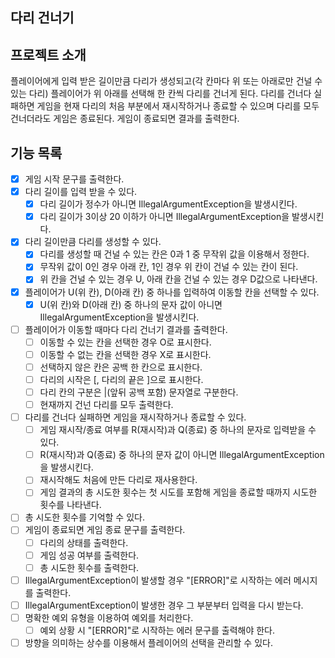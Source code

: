 ## 다리 건너기

## 프로젝트 소개
플레이어에게 입력 받은 길이만큼 다리가 생성되고(각 칸마다 위 또는 아래로만 건널 수 있는 다리)
플레이어가 위 아래를 선택해 한 칸씩 다리를 건너게 된다.
다리를 건너다 실패하면 게임을 현재 다리의 처음 부분에서 재시작하거나 종료할 수 있으며 다리를 모두 건너더라도 게임은 종료된다.
게임이 종료되면 결과를 출력한다.

## 기능 목록
- [x] 게임 시작 문구를 출력한다.
- [x] 다리 길이를 입력 받을 수 있다.
   - [x] 다리 길이가 정수가 아니면 IllegalArgumentException을 발생시킨다.
   - [x] 다리 길이가 3이상 20 이하가 아니면 IllegalArgumentException을 발생시킨다.
- [x] 다리 길이만큼 다리를 생성할 수 있다.
   - [x] 다리를 생성할 때 건널 수 있는 칸은 0과 1 중 무작위 값을 이용해서 정한다.
   - [x] 무작위 값이 0인 경우 아래 칸, 1인 경우 위 칸이 건널 수 있는 칸이 된다.
   - [x] 위 칸을 건널 수 있는 경우 U, 아래 칸을 건널 수 있는 경우 D값으로 나타낸다.
- [x] 플레이어가 U(위 칸), D(아래 칸) 중 하나를 입력하여 이동할 칸을 선택할 수 있다.
   - [x] U(위 칸)와 D(아래 칸) 중 하나의 문자 값이 아니면 IllegalArgumentException을 발생시킨다.
- [ ] 플레이어가 이동할 때마다 다리 건너기 결과를 출력한다.
   - [ ] 이동할 수 있는 칸을 선택한 경우 O로 표시한다.
   - [ ] 이동할 수 없는 칸을 선택한 경우 X로 표시한다.
   - [ ] 선택하지 않은 칸은 공백 한 칸으로 표시한다.
   - [ ] 다리의 시작은 [, 다리의 끝은 ]으로 표시한다.
   - [ ] 다리 칸의 구분은 |(앞뒤 공백 포함) 문자열로 구분한다.
   - [ ] 현재까지 건넌 다리를 모두 출력한다.
- [ ] 다리를 건너다 실패하면 게임을 재시작하거나 종료할 수 있다.
   - [ ] 게임 재시작/종료 여부를 R(재시작)과 Q(종료) 중 하나의 문자로 입력받을 수 있다.
   - [ ] R(재시작)과 Q(종료) 중 하나의 문자 값이 아니면 IllegalArgumentException을 발생시킨다.
   - [ ] 재시작해도 처음에 만든 다리로 재사용한다.
   - [ ] 게임 결과의 총 시도한 횟수는 첫 시도를 포함해 게임을 종료할 때까지 시도한 횟수를 나타낸다.
- [ ] 총 시도한 횟수를 기억할 수 있다.
- [ ] 게임이 종료되면 게임 종료 문구를 출력한다.
   - [ ] 다리의 상태를 출력한다.
   - [ ] 게임 성공 여부를 출력한다.
   - [ ] 총 시도한 횟수를 출력한다.
- [ ] IllegalArgumentException이 발생할 경우 "[ERROR]"로 시작하는 에러 메시지를 출력한다.
- [ ] IllegalArgumentException이 발생한 경우 그 부분부터 입력을 다시 받는다.
- [ ] 명확한 예외 유형을 이용하여 예외를 처리한다.
   - [ ] 예외 상황 시 "[ERROR]"로 시작하는 에러 문구를 출력해야 한다.
- [ ] 방향을 의미하는 상수를 이용해서 플레이어의 선택을 관리할 수 있다.